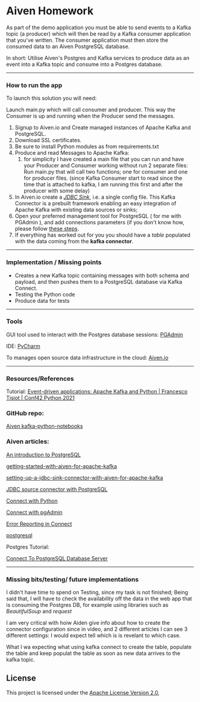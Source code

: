 # Aiven Homework

As part of the demo application you must be able to send events to a Kafka topic (a producer) which will then be read by a Kafka consumer application that you've written. 
The consumer application must then store the consumed data to an Aiven PostgreSQL database.

In short: Utilise Aiven's Postgres and Kafka services to produce data as an event into a Kafka topic and consume into a Postgres database.

---

### How to run the app

To launch this solution you will need:


Launch main.py which will call consumer and producer.
This way the Consumer is up and running when the Producer send the messages.


1. Signup to Aiven.io and Create managed instances of Apache Kafka and PostgreSQL.
2. Download SSL certificates.
3. Be sure to install Python modules as from requirements.txt
4. Produce and read Messages to Apache Kafka:
   1. for simplicity I have created a main file that you can run and have your Producer and Consumer working without run 2 separate files:
      Run main.py that will call two functions; one for consumer and one for producer files.
      (since Kafka Consumer start to read since the time that is attached to kafka, I am running this first and after the producer with some delay)
5. In Aiven.io create a _[JDBC Sink](https://github.com/aiven/aiven-kafka-connect-jdbc/blob/master/docs/sink-connector.md)_, i.e. a single config file.
   This Kafka Connector is a prebuilt framework enabling an easy integration of Apache Kafka with existing data sources or sinks;  
6. Open your preferred management tool for PostgreSQL ( for me with PGAdmin ), and add connections parameters (if you don't know how, please follow [these steps](https://developer.aiven.io/docs/products/postgresql/howto/connect-pgadmin.html).
7. If everything has worked out for you you should have a _table_ populated with the data coming from the **kafka connector**.

---

### Implementation / Missing points

- Creates a new Kafka topic containing messages with both schema and payload, and then pushes them to a PostgreSQL database via Kafka Connect.
- Testing the Python code
- Produce data for tests

---

### Tools
GUI tool used to interact with the Postgres database sessions: [PGAdmin](https://www.pgadmin.org/)

IDE: [PyCharm](https://www.jetbrains.com/pycharm/)

To manages open source data infrastructure in the cloud: [Aiven.io](https://aiven.io/)

---

### Resources/References

Tutorial: [Event-driven applications: Apache Kafka and Python | Francesco Tisiot | Conf42 Python 2021](https://www.youtube.com/watch?v=LCXyBzHEqFM)

### GitHub repo:

[Aiven kafka-python-notebooks](https://github.com/aiven/kafka-python-notebooks/blob/main/00%20-%20Aiven%20Setup.ipynb)

### Aiven articles:

[An introduction to PostgreSQL](https://aiven.io/blog/an-introduction-to-postgresql)

[getting-started-with-aiven-for-apache-kafka](https://help.aiven.io/en/articles/489572-getting-started-with-aiven-for-apache-kafka)

[setting-up-a-jdbc-sink-connector-with-aiven-for-apache-kafka](https://help.aiven.io/en/articles/4278191-setting-up-a-jdbc-sink-connector-with-aiven-for-apache-kafka)

[JDBC source connector with PostgreSQL](https://help.aiven.io/en/articles/3416789-jdbc-source-connector-with-postgresql)

[Connect with Python](https://developer.aiven.io/docs/products/postgresql/howto/connect-python.html)

[Connect with pgAdmin](https://developer.aiven.io/docs/products/postgresql/howto/connect-pgadmin.html)

[Error Reporting in Connect](https://kafka.apache.org/documentation/#:~:text=error%20reporting%20in%20connect)

[postgresql](https://developer.aiven.io/docs/products/postgresql/getting-started.html)

Postgres Tutorial:

[Connect To PostgreSQL Database Server](https://www.postgresqltutorial.com/postgresql-python/connect/)


---


### Missing bits/testing/ future implementations

I didn't have time to spend on Testing, since my task is not finished;
Being said that, I will have to check the availability off the data in the web app that is consuming the Postgres DB, for example using libraries such as _BeautifulSoup_ and _request_

I am very critical with hoiw Aiden give info about how to create the connector configuration since in video, and 2 different articles I can see 3 different settings: I would expect tell which is is revelant to which case.

What I wa expecting what using kafka connect to create the table, populate the table and keep populat the table as soon as new data arrives to the kafka topic.


## License

This project is licensed under the [Apache License Version 2.0](./LICENSE), 